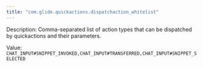 ```yaml
---
title: "com.glide.quickactions.dispatchaction_whitelist"
---
```


Description: Comma-separated list of action types that can be dispatched by quickactions and their parameters.

Value: `CHAT_INPUT#SNIPPET_INVOKED,CHAT_INPUT#TRANSFERRED,CHAT_INPUT#SNIPPET_SELECTED`